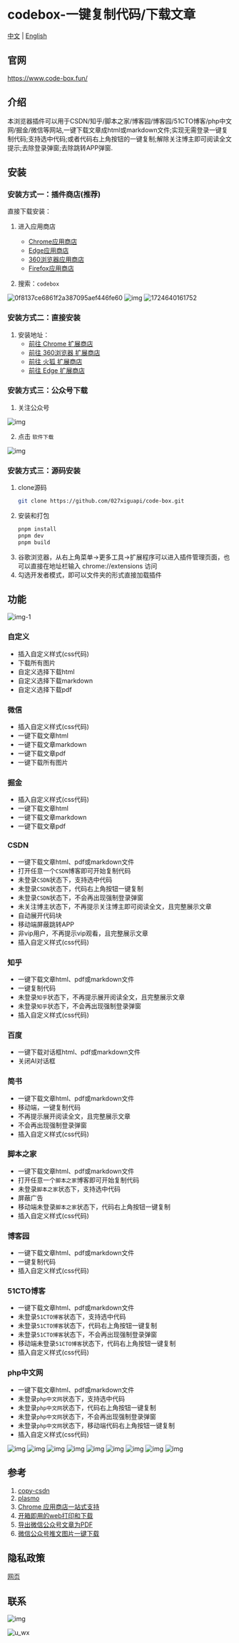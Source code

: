 # codebox-一键复制代码/下载文章

[中文](README.md) | [English](README_EN.md)

## 官网

https://www.code-box.fun/

## 介绍

本浏览器插件可以用于CSDN/知乎/脚本之家/博客园/博客园/51CTO博客/php中文网/掘金/微信等网站,一键下载文章成html或markdown文件;实现无需登录一键复制代码;支持选中代码;或者代码右上角按钮的一键复制;解除关注博主即可阅读全文提示;去除登录弹窗;去除跳转APP弹窗.

## 安装

### 安装方式一：插件商店(推荐)

直接下载安装：
1. 进入应用商店
   - [Chrome应用商店](https://chrome.google.com/webstore/category/extensions?hl=zh-CN)
   - [Edge应用商店](https://microsoftedge.microsoft.com/addons/Microsoft-Edge-Extensions-Home?hl=zh-CN)
   - [360浏览器应用商店](https://ext.se.360.cn/#/extension-detail?id=acnnhjllgegbndgknlliobjlekgilbdf)
   - [Firefox应用商店](https://addons.mozilla.org/zh-CN/firefox/)
   
2. 搜索：`codebox`

![0f8137ce6861f2a387095aef446fe60](https://raw.githubusercontent.com/027xiguapi/code-box/main/public/webstore/0f8137ce6861f2a387095aef446fe60.png)
![img](https://raw.githubusercontent.com/027xiguapi/code-box/main/public/webstore/img.png)
![1724640161752](https://raw.githubusercontent.com/027xiguapi/code-box/main/public/webstore/1724640161752.jpg)

### 安装方式二：直接安装

1. 安装地址： 
   - [前往 Chrome 扩展商店](https://chrome.google.com/webstore/detail/acnnhjllgegbndgknlliobjlekgilbdf)
   - [前往 360浏览器 扩展商店](https://ext.se.360.cn/#/extension-detail?id=acnnhjllgegbndgknlliobjlekgilbdf)
   - [前往 火狐 扩展商店](https://addons.mozilla.org/zh-CN/firefox/addon/code-box/)
   - [前往 Edge 扩展商店](https://microsoftedge.microsoft.com/addons/detail/code-box/cfpdbfmncaampihkmejogihjkenkonbn)

### 安装方式三：公众号下载
1. 关注公众号

![img](https://raw.githubusercontent.com/027xiguapi/code-box/main/public/wx/qrcode_wx.jpg)

2. 点击 `软件下载`

![img](https://raw.githubusercontent.com/027xiguapi/code-box/main/public/wx/download.jpg)

### 安装方式三：源码安装

1. clone源码
   ```sh
   git clone https://github.com/027xiguapi/code-box.git
   ```
2. 安装和打包
   ```sh
   pnpm install
   pnpm dev
   pnpm build
   ```
3. 谷歌浏览器，从右上角菜单->更多工具->扩展程序可以进入插件管理页面，也可以直接在地址栏输入 chrome://extensions 访问
4. 勾选开发者模式，即可以文件夹的形式直接加载插件




## 功能

![img-1](https://raw.githubusercontent.com/027xiguapi/code-box/main/public/config.jpg)

### 自定义

- 插入自定义样式(css代码)
- 下载所有图片
- 自定义选择下载html
- 自定义选择下载markdown
- 自定义选择下载pdf


### 微信
- 插入自定义样式(css代码)
- 一键下载文章html
- 一键下载文章markdown
- 一键下载文章pdf
- 一键下载所有图片

### 掘金
- 插入自定义样式(css代码)
- 一键下载文章html
- 一键下载文章markdown
- 一键下载文章pdf

### CSDN

- 一键下载文章html、pdf或markdown文件
- 打开任意一个`CSDN`博客即可开始复制代码
- 未登录`CSDN`状态下，支持选中代码
- 未登录`CSDN`状态下，代码右上角按钮一键复制
- 未登录`CSDN`状态下，不会再出现强制登录弹窗
- 未关注博主状态下，不再提示关注博主即可阅读全文，且完整展示文章
- 自动展开代码块
- 移动端屏蔽跳转APP
- 非vip用户，不再提示vip观看，且完整展示文章
- 插入自定义样式(css代码)

### 知乎

- 一键下载文章html、pdf或markdown文件
- 一键复制代码
- 未登录`知乎`状态下，不再提示展开阅读全文，且完整展示文章
- 未登录`知乎`状态下，不会再出现强制登录弹窗
- 插入自定义样式(css代码)

### 百度

- 一键下载对话框html、pdf或markdown文件
-  关闭AI对话框

### 简书

- 一键下载文章html、pdf或markdown文件
- 移动端，一键复制代码
- 不再提示展开阅读全文，且完整展示文章
- 不会再出现强制登录弹窗
- 插入自定义样式(css代码)

### 脚本之家

- 一键下载文章html、pdf或markdown文件
- 打开任意一个`脚本之家`博客即可开始复制代码
- 未登录`脚本之家`状态下，支持选中代码
- 屏蔽广告
- 移动端未登录`脚本之家`状态下，代码右上角按钮一键复制
- 插入自定义样式(css代码)

### 博客园

- 一键下载文章html、pdf或markdown文件
-  一键复制代码
- 插入自定义样式(css代码)

### 51CTO博客

- 一键下载文章html、pdf或markdown文件
- 未登录`51CTO博客`状态下，支持选中代码
- 未登录`51CTO博客`状态下，代码右上角按钮一键复制
- 未登录`51CTO博客`状态下，不会再出现强制登录弹窗
- 移动端未登录`51CTO博客`状态下，代码右上角按钮一键复制
- 插入自定义样式(css代码)

### php中文网

- 一键下载文章html、pdf或markdown文件
- 未登录`php中文网`状态下，支持选中代码
- 未登录`php中文网`状态下，代码右上角按钮一键复制
- 未登录`php中文网`状态下，不会再出现强制登录弹窗
- 未登录`php中文网`状态下，移动端代码右上角按钮一键复制
- 插入自定义样式(css代码)

![img](https://raw.githubusercontent.com/027xiguapi/code-box/main/public/8.png)
![img](https://raw.githubusercontent.com/027xiguapi/code-box/main/public/1.jpg)
![img](https://raw.githubusercontent.com/027xiguapi/code-box/main/public/2.png)
![img](https://raw.githubusercontent.com/027xiguapi/code-box/main/public/3.jpg)
![img](https://raw.githubusercontent.com/027xiguapi/code-box/main/public/4.jpg)
![img](https://raw.githubusercontent.com/027xiguapi/code-box/main/public/5.jpg)
![img](https://raw.githubusercontent.com/027xiguapi/code-box/main/public/6.jpg)
![img](https://raw.githubusercontent.com/027xiguapi/code-box/main/public/7.jpg)
![img](https://raw.githubusercontent.com/027xiguapi/code-box/main/public/1723096379951.jpg)


## 参考

1. [copy-csdn](https://github.com/openHacking/copy-csdn)
2. [plasmo](https://github.com/PlasmoHQ/plasmo)
3. [Chrome 应用商店一站式支持](https://support.google.com/chrome_webstore/contact/one_stop_support)
4. [开箱即用的web打印和下载](https://juejin.cn/post/7412672713376497727)
5. [导出微信公众号文章为PDF](https://greasyfork.org/en/scripts/510683-%E5%AF%BC%E5%87%BA%E5%BE%AE%E4%BF%A1%E5%85%AC%E4%BC%97%E5%8F%B7%E6%96%87%E7%AB%A0%E4%B8%BApdf/code)
6. [微信公众号推文图片一键下载](https://greasyfork.org/zh-CN/scripts/40583-%E5%BE%AE%E4%BF%A1%E5%85%AC%E4%BC%97%E5%8F%B7%E6%8E%A8%E6%96%87%E5%9B%BE%E7%89%87%E4%B8%80%E9%94%AE%E4%B8%8B%E8%BD%BD/code)

## 隐私政策

[网页](https://027xiguapi.github.io/code-box/privacy-policy.html)

## 联系

![img](https://raw.githubusercontent.com/027xiguapi/code-box/main/public/wx/qrcode_wx.jpg)

![u_wx](https://raw.githubusercontent.com/027xiguapi/code-box/blob/main/public/wx/u_wx.jpg)
